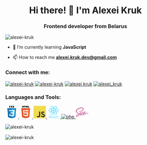 ### <h1 align="center">Hi there! 👋 I'm Alexei Kruk</h1>
<h3 align="center">Frontend developer from Belarus</h3>

<p align="left"> <img src="https://komarev.com/ghpvc/?username=alexei-kruk&label=Profile%20views&color=0e75b6&style=flat" alt="alexei-kruk" /> </p>

- 🌱 I’m currently learning **JavaScript**

- 📫 How to reach me **alexei.kruk.dev@gmail.com**

<h3 align="left">Connect with me:</h3>
<p align="left">
<a href="https://linkedin.com/in/alexei-kruk" target="blank"><img align="center" src="https://raw.githubusercontent.com/rahuldkjain/github-profile-readme-generator/master/src/images/icons/Social/linked-in-alt.svg" alt="alexei-kruk" height="30" width="40" /></a>
<a href="https://stackoverflow.com/users/alexei-kruk" target="blank"><img align="center" src="https://raw.githubusercontent.com/rahuldkjain/github-profile-readme-generator/master/src/images/icons/Social/stack-overflow.svg" alt="alexei-kruk" height="30" width="40" /></a>
<a href="https://fb.com/alexei kruk" target="blank"><img align="center" src="https://raw.githubusercontent.com/rahuldkjain/github-profile-readme-generator/master/src/images/icons/Social/facebook.svg" alt="alexei kruk" height="30" width="40" /></a>
<a href="https://instagram.com/alexei_kruk" target="blank"><img align="center" src="https://raw.githubusercontent.com/rahuldkjain/github-profile-readme-generator/master/src/images/icons/Social/instagram.svg" alt="alexei_kruk" height="30" width="40" /></a>
</p>

<h3 align="left">Languages and Tools:</h3>
<p align="left">
  <a href="https://www.w3schools.com/css/" target="_blank" rel="noreferrer"> <img src="https://raw.githubusercontent.com/devicons/devicon/master/icons/css3/css3-original-wordmark.svg" alt="css3" width="40" height="40"/> </a>
  <a href="https://www.w3.org/html/" target="_blank" rel="noreferrer"> <img src="https://raw.githubusercontent.com/devicons/devicon/master/icons/html5/html5-original-wordmark.svg" alt="html5" width="40" height="40"/> </a>
  <a href="https://developer.mozilla.org/en-US/docs/Web/JavaScript" target="_blank" rel="noreferrer"> <img src="https://raw.githubusercontent.com/devicons/devicon/master/icons/javascript/javascript-original.svg" alt="javascript" width="40" height="40"/> </a>
  <a href="https://reactjs.org/" target="_blank" rel="noreferrer"> <img src="https://raw.githubusercontent.com/devicons/devicon/master/icons/react/react-original-wordmark.svg" alt="react" width="40" height="40"/> </a>
  <a href="https://www.php.net/" target="_blank" rel="noreferrer"> <img src="https://upload.wikimedia.org/wikipedia/commons/2/27/PHP-logo.svg" alt="php" width="40" height="40"/> </a>
<!--   <a href="https://reactnative.dev/" target="_blank" rel="noreferrer"> <img src="https://reactnative.dev/img/header_logo.svg" alt="reactnative" width="40" height="40"/> </a> -->
  <a href="https://sass-lang.com" target="_blank" rel="noreferrer"> <img src="https://raw.githubusercontent.com/devicons/devicon/master/icons/sass/sass-original.svg" alt="sass" width="40" height="40"/> </a> </p>

<p><img align="center" src="https://github-readme-stats.vercel.app/api/top-langs?username=alexei-kruk&show_icons=true&locale=en&layout=compact" alt="alexei-kruk" /></p>

<p><img align="center" src="https://github-readme-streak-stats.herokuapp.com/?user=alexei-kruk&" alt="alexei-kruk" /></p>
